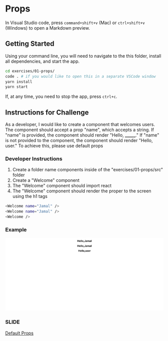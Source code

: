 # Props

In Visual Studio code, press `command+shift+v` (Mac) or `ctrl+shift+v` (Windows) to open a Markdown preview.

## Getting Started

Using your command line, you will need to navigate to the this folder, install all dependencies, and start the app.

```bash
cd exercises/01-props/
code . # if you would like to open this in a separate VSCode window
yarn install
yarn start
```

If, at any time, you need to stop the app, press `ctrl+c`.

## Instructions for Challenge

As a developer, I would like to create a component that welcomes users.
The component should accept a prop "name", which accepts a string.
If "name" is provided, the component should render "Hello, **\_\_\_\_\_**."
If "name" is not provided to the component, the component should render "Hello, user."
To achieve this, please use default props

### Developer Instructions

1.  Create a folder name components inside of the "exercises/01-props/src" folder
2.  Create a "Welcome" component
3.  The "Welcome" component should import react
4.  The "Welcome" component should render the proper to the screen using the h1 tags

```bash
<Welcome name="Jamal" />
<Welcome name="Jamal" />
<Welcome />
```

### Example

![](demo.png)

### SLIDE

[Default Props](https://slides.com/accjavascript/intro-to-react-044411#/28)
